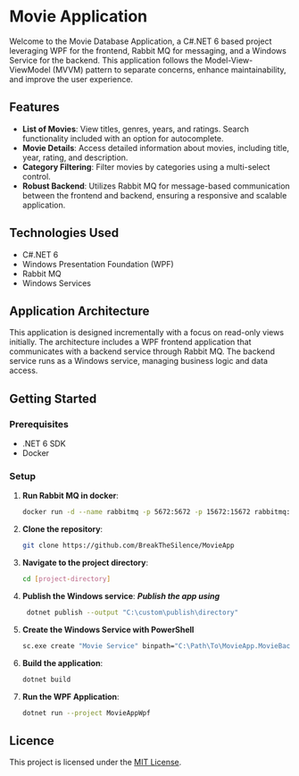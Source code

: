 # Movie Application

Welcome to the Movie Database Application, a C#.NET 6 based project leveraging WPF for the frontend, Rabbit MQ for messaging, and a Windows Service for the backend. This application follows the Model-View-ViewModel (MVVM) pattern to separate concerns, enhance maintainability, and improve the user experience.

## Features

- **List of Movies**: View titles, genres, years, and ratings. Search functionality included with an option for autocomplete.
- **Movie Details**: Access detailed information about movies, including title, year, rating, and description.
- **Category Filtering**: Filter movies by categories using a multi-select control.
- **Robust Backend**: Utilizes Rabbit MQ for message-based communication between the frontend and backend, ensuring a responsive and scalable application.

## Technologies Used

- C#.NET 6
- Windows Presentation Foundation (WPF)
- Rabbit MQ
- Windows Services

## Application Architecture

This application is designed incrementally with a focus on read-only views initially. The architecture includes a WPF frontend application that communicates with a backend service through Rabbit MQ. The backend service runs as a Windows service, managing business logic and data access.

## Getting Started

### Prerequisites

- .NET 6 SDK
- Docker

### Setup

1.  **Run Rabbit MQ in docker**:
    ```bash
    docker run -d --name rabbitmq -p 5672:5672 -p 15672:15672 rabbitmq:management

2. **Clone the repository**:
   ```bash
   git clone https://github.com/BreakTheSilence/MovieApp

3. **Navigate to the project directory**:
   ```bash
   cd [project-directory]

4. **Publish the Windows service**:
      ***Publish the app using***
    ```bash
     dotnet publish --output "C:\custom\publish\directory"
    
5. **Create the Windows Service with PowerShell**
    ```bash
    sc.exe create "Movie Service" binpath="C:\Path\To\MovieApp.MovieBackend.exe"

6. **Build the application**:
   ```bash
   dotnet build

7. **Run the WPF Application**:
   ```bash
   dotnet run --project MovieAppWpf


## Licence

This project is licensed under the [MIT License](LICENSE).

